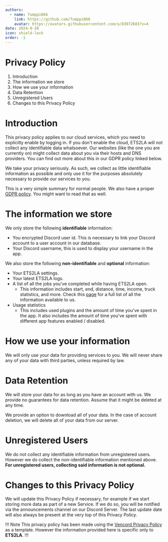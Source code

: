 ```yaml
---
authors: 
  - name: Tumppi066
    link: https://github.com/Tumppi066
    avatar: https://avatars.githubusercontent.com/u/83072683?v=4
date: 2024-9-20
icon: shield-lock
order: -1
---
```

# Privacy Policy
1. Introduction
2. The information we store
3. How we use your information
4. Data Retention
5. Unregistered Users
6. Changes to this Privacy Policy

# Introduction
This privacy policy applies to our cloud services, which you need to explicitly enable by logging in. If you don't enable the cloud, ETS2LA will not collect any identifiable data whatsoever. Our websites (like the one you are currently on) might collect data about you via their hosts and DNS providers. You can find out more about this in our GDPR policy linked below.

We take your privacy seriously. As such, we collect as little identifiable information as possible and only use it for the purposes absolutely necessary to provide our services to you.

This is a very simple summary for normal people. We also have a proper [GDPR policy](https://ets2la.github.io/documentation/). You might want to read that as well.

# The information we store
We only store the following **identifiable** information:
- You encrypted Discord user id. This is necessary to link your Discord account to a user account in our database.
- Your Discord username, this is used to display your username in the app.

We also store the following **non-identifiable** and **optional** information:
- Your ETS2LA settings.
- Your latest ETS2LA logs.
- A list of all the jobs you've completed while having ETS2LA open.
  - This information includes start, end, distance, time, income, truck statistics, and more. Check this [page](https://ets2la.github.io/documentation/developers/modules/#trucksimapi) for a full list of all the information available to us.
- Usage statistics
  - This includes used plugins and the amount of time you've spent in the app. It also includes the amount of time you've spent with different app features enabled / disabled.

# How we use your information
We will only use your data for providing services to you. We will never share any of your data with third parties, unless required by law.

# Data Retention
We will store your data for as long as you have an account with us. We provide no guarantees for data retention. Assume that it might be deleted at any time.

We provide an option to download all of your data. In the case of account deletion, we will delete all of your data from our server.

# Unregistered Users
We do not collect any identifiable information from unregistered users. However we do collect the non-identifiable information mentioned above. **For unregistered users, collecting said information is not optional.**

# Changes to this Privacy Policy
We will update this Privacy Policy if necessary, for example if we start storing more data as part of a new Service. If we do so, you will be notified via the announcements channel on our Discord Server. The last update date will also always be present at the very top of this Privacy Policy.

!!! Note
This privacy policy has been made using the [Vencord Privacy Policy](https://vencord.dev/cloud/privacy/) as a template. However the information provided here is specific only to **ETS2LA**.
!!!